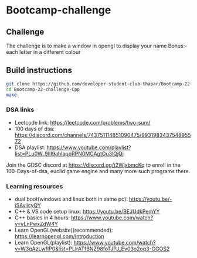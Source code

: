 # Bootcamp-challenge
## Challenge 
The challenge is to make a window in opengl to display your name
Bonus:- each letter in a different colour

## Build instructions

```sh
git clone https://github.com/developer-student-club-thapar/Bootcamp-22-challenge-Cpp.git
cd Bootcamp-22-challenge-Cpp
make
```

### DSA links
-   Leetcode link: https://leetcode.com/problems/two-sum/
-   100 days of dsa: https://discord.com/channels/743751114851090475/993198343754895572
-   DSA playlist: https://www.youtube.com/playlist?list=PLu0W_9lII9ahIappRPN0MCAgtOu3lQjQi

Join the GDSC discord at https://discord.gg/t2WjxbmcKq
to enroll in the 100-Days-of-dsa, euclid game engine and many more such programs there.


### Learning resources
-   dual boot(windows and linux both in same pc): https://youtu.be/-iSAyiicyQY
-   C++ & VS code setup linux: https://youtu.be/BEJUdkPemYY
-   C++ basics in 4 hours: https://www.youtube.com/watch?v=vLnPwxZdW4Y
-   Learn OpenGL(website)(recommended): https://learnopengl.com/Introduction
-   Learn OpenGL(playlist): https://www.youtube.com/watch?v=W3gAzLwfIP0&list=PLlrATfBNZ98foTJPJ_Ev03o2oq3-GGOS2 
